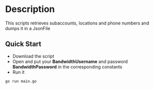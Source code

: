 # Description

This scripts retrieves subaccounts, locations and phone numbers and dumps it in a JsonFile

## Quick Start

- Download the script
- Open and put your **BandwidthUsername** and password **BandwidthPassword** in the corresponding constants
- Run it
```console
go run main.go
```
